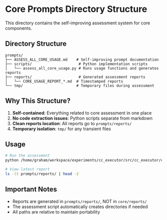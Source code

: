 # Core Prompts Directory Structure

This directory contains the self-improving assessment system for core components.

## Directory Structure

```
prompts/
├── ASSESS_ALL_CORE_USAGE.md    # Self-improving prompt documentation
├── scripts/                     # Python implementation scripts
│   └── assess_all_core_usage.py # Runs usage functions and generates reports
├── reports/                     # Generated assessment reports
│   └── CORE_USAGE_REPORT_*.md  # Timestamped reports
└── tmp/                        # Temporary files during assessment
```

## Why This Structure?

1. **Self-contained**: Everything related to core assessment in one place
2. **No code extraction issues**: Python scripts separate from markdown
3. **Clean reports location**: All reports go to `prompts/reports/`
4. **Temporary isolation**: `tmp/` for any transient files

## Usage

```bash
# Run the assessment
python /home/graham/workspace/experiments/cc_executor/src/cc_executor/core/prompts/scripts/assess_all_core_usage.py

# View latest report
ls -lt prompts/reports/ | head -2
```

## Important Notes

- Reports are generated in `prompts/reports/`, NOT in `core/reports/`
- The assessment script automatically creates directories if needed
- All paths are relative to maintain portability